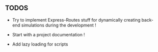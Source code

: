 TODOS
----------------------------------------------------------------------------------------------------------

* Try to implement Express-Routes stuff for dynamically creating back-end simulations during the development !

* Start with a project documentation !

* Add lazy loading for scripts
